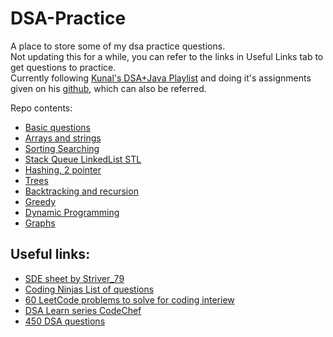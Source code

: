 # DSA-Practice

A place to store some of my dsa practice questions. </br>
Not updating this for a while, you can refer to the links in Useful Links tab to get questions to practice. </br>
Currently following [Kunal's DSA+Java Playlist](https://www.youtube.com/playlist?list=PL9gnSGHSqcnr_DxHsP7AW9ftq0AtAyYqJ) and doing it's assignments given on his [github](https://github.com/kunal-kushwaha/DSA-Bootcamp-Java), which can also be referred. 

Repo contents:
- [Basic questions](Basic_questions)
- [Arrays and strings](Arrays_and_strings)
- [Sorting Searching](Sorting_Searching)
- [Stack Queue LinkedList STL](Stack_Queue_LL_STL)
- [Hashing, 2 pointer](Hashing_2pointer)
- [Trees](Trees)
- [Backtracking and recursion](Backtracking_and_recursion)
- [Greedy](Greedy)
- [Dynamic Programming](Dynamic_Programming)
- [Graphs](Graphs)

## Useful links:

- [SDE sheet by Striver_79](https://docs.google.com/document/d/1SM92efk8oDl8nyVw8NHPnbGexTS9W-1gmTEYfEurLWQ/edit)
- [Coding Ninjas List of questions](https://docs.google.com/spreadsheets/d/1sd_PbyodIQE1xnPuLM1LyygZUQXZ5JVka4W2ZJVZq6E/edit#gid=12622035)
- [60 LeetCode problems to solve for coding interiew](https://docs.google.com/spreadsheets/d/1Y98QKaYPazWImEt1nA_ocpGNJ-yQjH1FAsVQhUQ7OTw/edit#gid=0)
- [DSA Learn series CodeChef](https://www.codechef.com/LEARNDSA?order=desc&sortBy=successful_submissions)
- [450 DSA questions](https://drive.google.com/file/d/1FMdN_OCfOI0iAeDlqswCiC2DZzD4nPsb/view)
